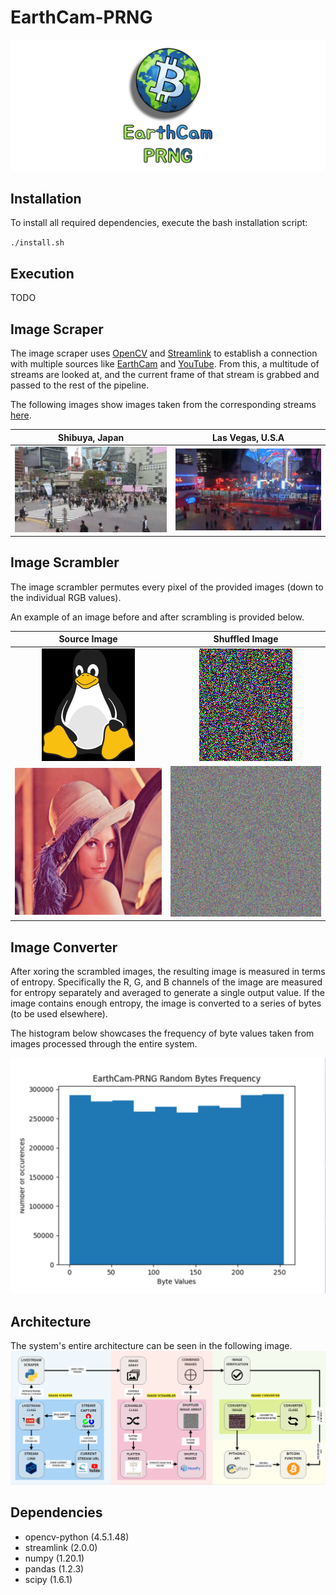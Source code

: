 # EarthCam-PRNG
![Earthcam-PRNG Logo](/images/earthcam_banner.png)

## Installation
To install all required dependencies, execute the bash installation script:

`./install.sh`

## Execution
TODO

## Image Scraper
The image scraper uses [OpenCV](https://opencv.org/) and [Streamlink](https://streamlink.github.io/) to establish a connection with multiple sources like [EarthCam](https://www.earthcam.com/) and [YouTube](https://www.youtube.com/). From this, a multitude of streams are looked at, and the current frame of that stream is grabbed and passed to the rest of the pipeline.

The following images show images taken from the corresponding streams [here](https://github.com/SeniorFluffie/EarthCam-PRNG/blob/main/scraper/livestream_data.json).

Shibuya, Japan           |  Las Vegas, U.S.A
:-------------------------:|:-------------------------:
![Cryptographic Tux](/images/shibuya_cam.png)  |  ![Shuffled Cryptographic Lenna Image](/images/lasvegas_cam.png)

## Image Scrambler
The image scrambler permutes every pixel of the provided images (down to the individual RGB values).

An example of an image before and after scrambling is provided below.

Source Image           |  Shuffled Image
:-------------------------:|:-------------------------:
![Cryptographic Tux](/images/tux.png)  |  ![Shuffled Cryptographic Lenna Image](/images/tux_shuffled.png)
![Cryptographic Lenna Image](/images/lenna.png)  |  ![Shuffled Cryptographic Lenna Image](/images/lenna_shuffled.png)


## Image Converter
After xoring the scrambled images, the resulting image is measured in terms of entropy. Specifically the R, G, and B channels of the image are measured for entropy separately and averaged to generate a single output value. If the image contains enough entropy, the image is converted to a series of bytes (to be used elsewhere).

The histogram below showcases the frequency of byte values taken from images processed through the entire system.

![Byte Frequency Histogram](/images/frequency_histogram.png)

## Architecture
The system's entire architecture can be seen in the following image.
![Architecture Diagram](/images/architecture_diagram.png)

## Dependencies
* opencv-python (4.5.1.48)
* streamlink (2.0.0)
* numpy (1.20.1)
* pandas (1.2.3)
* scipy (1.6.1)
